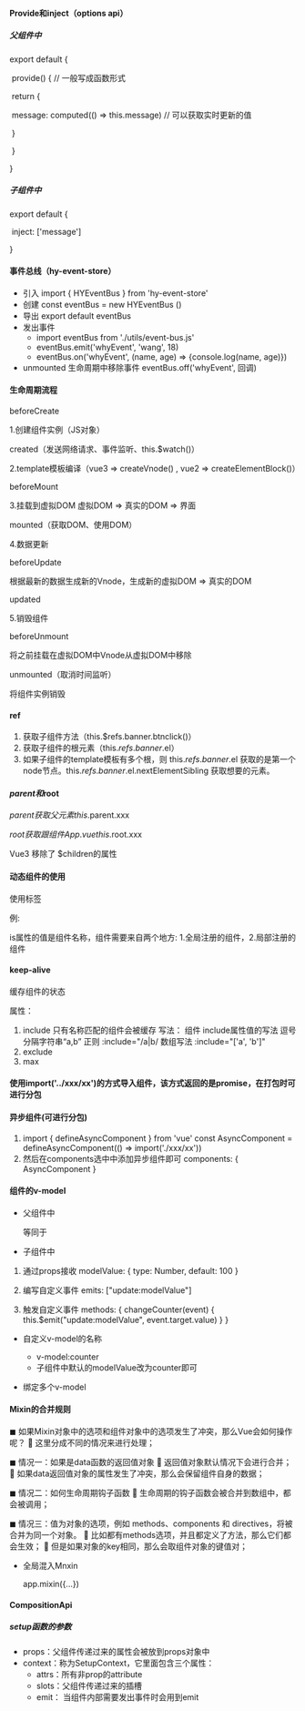#### Provide和inject（options api）

##### 父组件中

export default {

​	provide() { // 一般写成函数形式

​		return {

​			message: computed(() => this.message) // 可以获取实时更新的值

​		}	

​	}

}

##### 子组件中

export default {

​	inject: ['message']

}

#### 事件总线（hy-event-store）

- 引入  import { HYEventBus } from 'hy-event-store'
- 创建  const eventBus = new HYEventBus ()
- 导出  export default eventBus
- 发出事件
  - import eventBus from './utils/event-bus.js'
  - eventBus.emit('whyEvent', 'wang', 18)
  - eventBus.on('whyEvent', (name, age) => {console.log(name, age)})
- unmounted 生命周期中移除事件  eventBus.off('whyEvent', 回调)

#### 生命周期流程

beforeCreate

1.创建组件实例（JS对象）

created（发送网络请求、事件监听、this.$watch()）

2.template模板编译（vue3 => createVnode()  ,  vue2 => createElementBlock()）

beforeMount

3.挂载到虚拟DOM  虚拟DOM => 真实的DOM => 界面

mounted（获取DOM、使用DOM）

4.数据更新

beforeUpdate

根据最新的数据生成新的Vnode，生成新的虚拟DOM => 真实的DOM

updated

5.销毁组件

beforeUnmount

将之前挂载在虚拟DOM中Vnode从虚拟DOM中移除

unmounted（取消时间监听）

将组件实例销毁

#### ref

1. 获取子组件方法（this.$refs.banner.btnclick()）
2. 获取子组件的根元素（this.$refs.banner.$el）
3. 如果子组件的template模板有多个根，则 this.$refs.banner.$el 获取的是第一个node节点。this.$refs.banner.$el.nextElementSibling 获取想要的元素。

#### $parent和$root

$parent 获取父元素 this.$parent.xxx

$root 获取跟组件App.vue  this.$root.xxx

Vue3 移除了 $children的属性

#### 动态组件的使用

使用<component>标签

例:  <component is="xxx"></component>

is属性的值是组件名称，组件需要来自两个地方: 
1.全局注册的组件，2.局部注册的组件

#### keep-alive

缓存组件的状态

属性：

1. include  只有名称匹配的组件会被缓存  写法：
   <keep-alive include="a,b">组件</keep-alive>
   include属性值的写法  逗号分隔字符串“a,b”  正则 :include="/a|b/
   数组写法  :include="['a', 'b']"
2. exclude
3. max

#### 使用import('../xxx/xx')的方式导入组件，该方式返回的是promise，在打包时可进行分包

#### 异步组件(可进行分包)

1. import { defineAsyncComponent } from 'vue'
   const AsyncComponent = defineAsyncComponent(() => import('./xxx/xx'))
2. 然后在components选中中添加异步组件即可
   components: { AsyncComponent }

#### 组件的v-model

- 父组件中

  <counter v-model="counter"></counter>
  等同于 <counter v-bind:modelValue="counter" v-on:update:modelValue="counter = $event"></counter>

-  子组件中

  1. 通过props接收
     modelValue: { type: Number, default: 100 }

  2. 编写自定义事件
     emits: ["update:modelValue"]
  3. 触发自定义事件
     methods: { changeCounter(event) { this.$emit("update:modelValue", event.target.value) } }

- 自定义v-model的名称

  - v-model:counter
  - 子组件中默认的modelValue改为counter即可

- 绑定多个v-model

#### Mixin的合并规则

◼ 如果Mixin对象中的选项和组件对象中的选项发生了冲突，那么Vue会如何操作呢？
  这里分成不同的情况来进行处理； 

◼ 情况一：如果是data函数的返回值对象 
 返回值对象默认情况下会进行合并； 
 如果data返回值对象的属性发生了冲突，那么会保留组件自身的数据； 

◼ 情况二：如何生命周期钩子函数 
 生命周期的钩子函数会被合并到数组中，都会被调用；

 ◼ 情况三：值为对象的选项，例如 methods、components 和 directives，将被合并为同一个对象。  比如都有methods选项，并且都定义了方法，那么它们都会生效；  但是如果对象的key相同，那么会取组件对象的键值对；

- 全局混入Mnxin

  app.mixin({...})

#### CompositionApi

##### setup函数的参数

- props：父组件传递过来的属性会被放到props对象中
- context：称为SetupContext，它里面包含三个属性：
  - attrs：所有非prop的attribute
  - slots：父组件传递过来的插槽
  - emit： 当组件内部需要发出事件时会用到emit